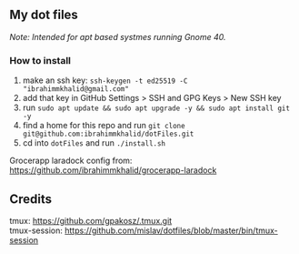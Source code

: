 
## My dot files

*Note: Intended for apt based systmes running Gnome 40.*

### How to install
1. make an ssh key: `ssh-keygen -t ed25519 -C "ibrahimmkhalid@gmail.com"`
2. add that key in GitHub Settings > SSH and GPG Keys > New SSH key
3. run `sudo apt update && sudo apt upgrade -y && sudo apt install git -y`
4. find a home for this repo and run `git clone git@github.com:ibrahimmkhalid/dotFiles.git`
5. cd into `dotFiles` and run `./install.sh`

Grocerapp laradock config from: https://github.com/ibrahimmkhalid/grocerapp-laradock

## Credits 
tmux: https://github.com/gpakosz/.tmux.git  
tmux-session: https://github.com/mislav/dotfiles/blob/master/bin/tmux-session  
